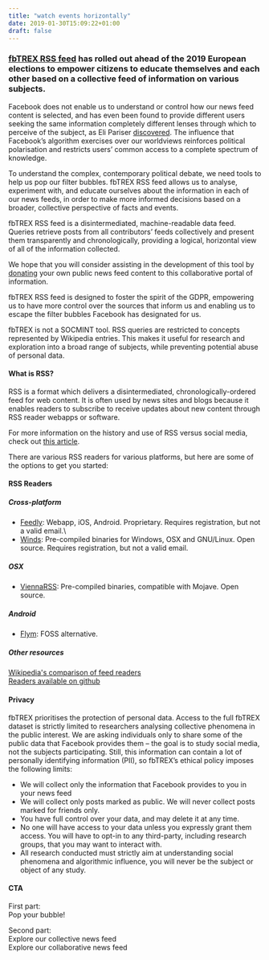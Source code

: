 ```yaml
---
title: "watch events horizontally"
date: 2019-01-30T15:09:22+01:00
draft: false
---
```


### [fbTREX RSS feed](https://facebook.tracking.exposed/feeds/) has rolled out ahead of the 2019 European elections to empower citizens to educate themselves and each other based on a collective feed of information on various subjects.

Facebook does not enable us to understand or control how our news feed content is selected, and has even been found to provide different users seeking the same information completely different lenses through which to perceive of the subject, as Eli Pariser [discovered](https://www.rollingstone.com/politics/politics-news/book-excerpt-the-filter-bubble-by-eli-pariser-71053/). The influence that Facebook’s algorithm exercises over our worldviews reinforces political polarisation and restricts users’ common access to a complete spectrum of knowledge.

To understand the complex, contemporary political debate, we need tools to help us pop our filter bubbles. fbTREX RSS feed allows us to analyse, experiment with, and educate ourselves about the information in each of our news feeds, in order to make more informed decisions based on a broader, collective perspective of facts and events.

fbTREX RSS feed is a disintermediated, machine-readable data feed. Queries retrieve posts from all contributors’ feeds collectively and present them transparently and chronologically, providing a logical, horizontal view of all of the information collected.

We hope that you will consider assisting in the development of this tool by [donating](individual-text.md) your own public news feed content to this collaborative portal of information.

fbTREX RSS feed is designed to foster the spirit of the GDPR, empowering us to have more control over the sources that inform us and enabling us to escape the filter bubbles Facebook has designated for us.

fbTREX is not a SOCMINT tool. RSS queries are restricted to concepts represented by Wikipedia entries. This makes it useful for research and exploration into a broad range of subjects, while preventing potential abuse of personal data.

#### What is RSS?

RSS is a format which delivers a disintermediated, chronologically-ordered feed for web content. It is often used by news sites and blogs because it enables readers to subscribe to receive updates about new content through RSS reader webapps or software.

For more information on the history and use of RSS versus social media, check out [this article](https://motherboard.vice.com/en_us/article/a3mm4z/the-rise-and-demise-of-rss).

There are various RSS readers for various platforms, but here are some of the options to get you started:

#### RSS Readers
##### Cross-platform
* [Feedly](https://feedly.com/): Webapp, iOS, Android. Proprietary. Requires registration, but not a valid email.\
* [Winds](https://getstream.io/winds/): Pre-compiled binaries for Windows, OSX and GNU/Linux. Open source. Requires registration, but not a valid email.

##### OSX
* [ViennaRSS](https://github.com/ViennaRSS/vienna-rss/releases/tag/v/3.5.3): Pre-compiled binaries, compatible with Mojave. Open source.

##### Android
* [Flym](https://play.google.com/store/apps/details?id=net.frju.flym&hl=en_US): FOSS alternative.

##### Other resources
[Wikipedia's comparison of feed readers](https://en.wikipedia.org/wiki/Comparison_of_feed_aggregators)\
[Readers available on github](https://github.com/topics/rss-reader)

#### Privacy

fbTREX prioritises the protection of personal data. Access to the full fbTREX dataset is strictly limited to researchers analysing collective phenomena in the public interest. We are asking individuals only to share some of the public data that Facebook provides them – the goal is to study social media, not the subjects participating. Still, this information can contain a lot of personally identifying information (PII), so fbTREX’s ethical policy imposes the following limits:
* We will collect only the information that Facebook provides to you in your news feed
* We will collect only posts marked as public. We will never collect posts marked for friends only.
* You have full control over your data, and may delete it at any time.
* No one will have access to your data unless you expressly grant them access. You will have to opt-in to any third-party, including research groups, that you may want to interact with.
* All research conducted must strictly aim at understanding social phenomena and algorithmic influence, you will never be the subject or object of any study.

#### CTA
First part:\
Pop your bubble!

Second part:\
Explore our collective news feed\
Explore our collaborative news feed
